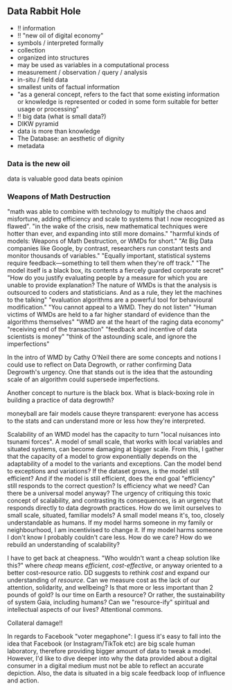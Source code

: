 ## Data Rabbit Hole
- !! information
- !! "new oil of digital economy"
- symbols / interpreted formally
- collection
- organized into structures
- may be used as variables in a computational process
- measurement / observation / query / analysis
- in-situ / field data
- smallest units of factual information
- "as a general concept, refers to the fact that some existing information or knowledge is represented or coded in some form suitable for better usage or processing"
- !! big data (what is small data?)
- DIKW pyramid
- data is more than knowledge
- The Database: an aesthetic of dignity
- metadata

### Data is the new oil
data is valuable
good data beats opinion

### Weapons of Math Destruction
"math was able to combine with technology to multiply the chaos and misfortune, adding efficiency and scale to systems that I now recognized as flawed".
"in the wake of the crisis, new mathematical techniques were hotter than ever, and expanding into still more domains."
"harmful kinds of models: Weapons of Math Destruction, or WMDs for short."
"At Big Data companies like Google, by contrast, researchers run constant tests and monitor thousands of variables."
"Equally important, statistical systems require feedback—something to tell them when they're off track."
"The model itself is a black box, its contents a fiercely guarded corporate secret"
"How do you justify evaluating people by a measure for which you are unable to provide explanation? The nature of WMDs is that the analysis is outsourced to coders and statisticians. And as a rule, they let the machines to the talking"
"evaluation algorithms are a powerful tool for behavioural modification."
"You cannot appeal to a WMD. They do not listen"
"Human victims of WMDs are held to a far higher standard of evidence than the algorithms themselves"
"WMD are at the heart of the raging data economy"
"receiving end of the transaction"
"feedback and incentive of data scientists is money"
"think of the astounding scale, and ignore the imperfections"

In the intro of WMD by Cathy O'Neil there are some concepts and notions I could use to reflect on Data Degrowth, or rather confirming Data Degrowth's urgency. One that stands out is the idea that the astounding scale of an algorithm could supersede imperfections.

Another concept to nurture is the black box. What is black-boxing role in building a practice of data degrowth?

moneyball are fair models cause theyre transparent: everyone has access to the stats and can understand more or less how they're interpreted.

Scalability of an WMD model has the capacity to turn "local nuisances into tsunami forces". A model of small scale, that works with local variables and situated systems, can become damaging at bigger scale. From this, I gather that the capacity of a model to grow exponentially depends on the adaptability of a model to the variants and exceptions. Can the model bend to exceptions and variations? If the dataset grows, is the model still efficient? And if the model is still efficient, does the end goal "efficiency" still responds to the correct question? Is efficiency what we need? Can there be a universal model anyway? The urgency of critiquing this toxic concept of scalability, and contrasting its consequences, is an urgency that responds directly to data degrowth practices. How do we limit ourselves to small scale, situated, familiar models? A small model means it's, too, closely understandable as humans. If my model harms someone in my family or neighbourhood, I am incentivised to change it. If my model harms someone I don't know I probably couldn't care less. How do we care? How do we rebuild an understanding of scalability?

I have to get back at cheapness. "Who wouldn't want a cheap solution like this?" where *cheap* means *efficient*, *cost-effective*, or anyway oriented to a better cost-resource ratio. DD suggests to rethink *cost* and expand our understanding of *resource*. Can we measure cost as the lack of our attention, solidarity, and wellbeing? Is that more or less important than 2 pounds of gold? Is our time on Earth a resource? Or rather, the sustainability of system Gaia, including humans? Can we "resource-ify" spiritual and intellectual aspects of our lives? Attentional commons.

Collateral damage!!

In regards to Facebook "voter megaphone": I guess it's easy to fall into the idea that Facebook (or Instagram/TikTok etc) are big scale human laboratory, therefore providing bigger amount of data to tweak a model. However, I'd like to dive deeper into why the data provided about a digital consumer in a digital medium must not be able to reflect an accurate depiction. Also, the data is situated in a big scale feedback loop of influence and action.



